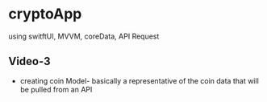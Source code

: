 # cryptoApp
using switftUI, MVVM, coreData, API Request
## Video-3
- creating coin Model- basically a representative of the coin data that will be pulled from an API
